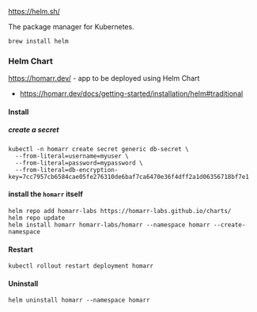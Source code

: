 https://helm.sh/

The package manager for Kubernetes.

`brew install helm`

### Helm Chart

https://homarr.dev/ - app to be deployed using Helm Chart

- https://homarr.dev/docs/getting-started/installation/helm#traditional

#### Install

##### create a secret

```
kubectl -n homarr create secret generic db-secret \
  --from-literal=username=myuser \
  --from-literal=password=mypassword \
  --from-literal=db-encryption-key=7cc7957cb6584cae05fe276310de6baf7ca6470e36f4dff2a1d06356718bf7e1

```

#### install the `homarr` itself
```
helm repo add homarr-labs https://homarr-labs.github.io/charts/
helm repo update
helm install homarr homarr-labs/homarr --namespace homarr --create-namespace
```

#### Restart

`kubectl rollout restart deployment homarr`
#### Uninstall

`helm uninstall homarr --namespace homarr`

